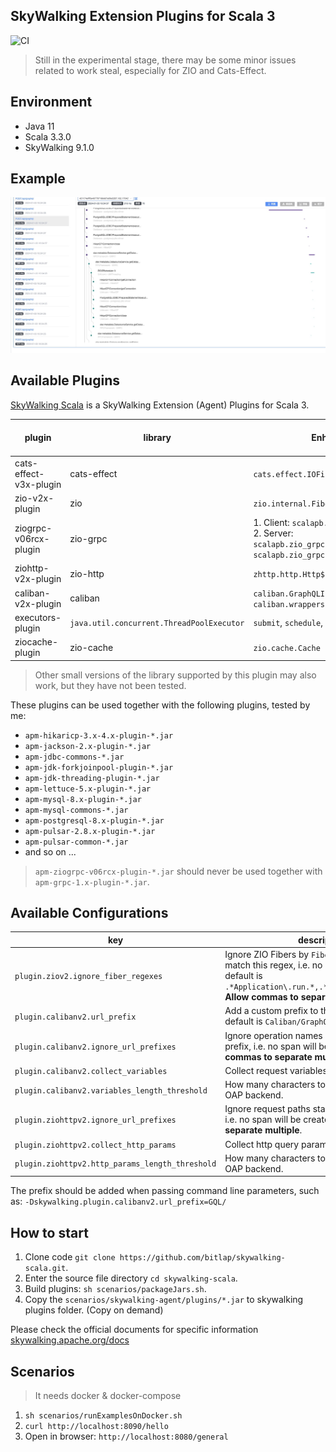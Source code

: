 SkyWalking Extension Plugins for Scala 3
---

![CI][Badge-CI]

[Badge-CI]: https://github.com/hjfruit/skywalking-scala/actions/workflows/ScalaCI.yml/badge.svg

> Still in the experimental stage, there may be some minor issues related to work steal, especially for ZIO and Cats-Effect.

## Environment

- Java 11
- Scala 3.3.0
- SkyWalking 9.1.0

## Example

![](skywalking-scala-preview.jpg)

## Available Plugins

[SkyWalking Scala](https://github.com/bitlap/skywalking-scala) is a SkyWalking Extension (Agent) Plugins for Scala 3.


| plugin                 | library                                   | Enhance Targets                                                                                                                            | maybe support version   | tested version     |
|------------------------|-------------------------------------------|--------------------------------------------------------------------------------------------------------------------------------------------|-------------------------|--------------------|
| cats-effect-v3x-plugin | cats-effect                               | `cats.effect.IOFiber`                                                                                                                      | 3.4.0-RC1 ~ 3.5.x       | 3.4.1              |
| zio-v2x-plugin         | zio                                       | `zio.internal.FiberRuntime`, `zio.Executor`                                                                                                | 2.0.3 ~ 2.0.x           | 2.0.9,2.0.13       |
| ziogrpc-v06rcx-plugin  | zio-grpc                                  | 1. Client: `scalapb.zio_grpc.ZChannel`<br/> 2. Server: `scalapb.zio_grpc.server.ZServerCall`, `scalapb.zio_grpc.server.ZServerCallHandler` | 0.6.0-test6 ~ 0.6.0-RC5 | 0.6.0-RC5          |
| ziohttp-v2x-plugin     | zio-http                                  | `zhttp.http.Http$PartialCollectHttp$`                                                                                                      | 2.0.0-RC2 ~ 2.0.0-RC11  | 2.0.0-RC10         |
| caliban-v2x-plugin     | caliban                                   | `caliban.GraphQLInterpreter`, `caliban.wrappers.Wrapper`                                                                                   | 2.0.0 ~ 2.0.2           | 2.0.1              |
| executors-plugin       | `java.util.concurrent.ThreadPoolExecutor` | `submit`, `schedule`, `schedule`                                                                                                           | -                       | -                  |
| ziocache-plugin        | zio-cache                                 | `zio.cache.Cache`                                                                                                                          | Not Implementation      | Not Implementation |

> Other small versions of the library supported by this plugin may also work, but they have not been tested.

These plugins can be used together with the following plugins, tested by me:
- `apm-hikaricp-3.x-4.x-plugin-*.jar`
- `apm-jackson-2.x-plugin-*.jar`
- `apm-jdbc-commons-*.jar`
- `apm-jdk-forkjoinpool-plugin-*.jar`
- `apm-jdk-threading-plugin-*.jar`
- `apm-lettuce-5.x-plugin-*.jar`
- `apm-mysql-8.x-plugin-*.jar`
- `apm-mysql-commons-*.jar`
- `apm-postgresql-8.x-plugin-*.jar`
- `apm-pulsar-2.8.x-plugin-*.jar`
- `apm-pulsar-common-*.jar`
- and so on ...

>  `apm-ziogrpc-v06rcx-plugin-*.jar` should never be used together with `apm-grpc-1.x-plugin-*.jar`.

## Available Configurations
| key                                             | description                                                                                                                                                                                    |
|-------------------------------------------------|------------------------------------------------------------------------------------------------------------------------------------------------------------------------------------------------|
| `plugin.ziov2.ignore_fiber_regexes`             | Ignore ZIO Fibers by `FiberId.location` which match this regex, i.e. no span will be created, default is `.*Application\.run.*,.*ZHttpServer\.start.*`. **Allow commas to separate multiple**. |
| `plugin.calibanv2.url_prefix`                   | Add a custom prefix to the graphql operation, default is `Caliban/GraphQL/`.                                                                                                                   |
| `plugin.calibanv2.ignore_url_prefixes`          | Ignore operation names starting with this prefix, i.e. no span will be created. **Allow commas to separate multiple**.                                                                         |
| `plugin.calibanv2.collect_variables`            | Collect request variables.                                                                                                                                                                     |
| `plugin.calibanv2.variables_length_threshold`   | How many characters to keep and send to the OAP backend.                                                                                                                                       |
| `plugin.ziohttpv2.ignore_url_prefixes`          | Ignore request paths starting with this prefix, i.e. no span will be created. **Allow commas to separate multiple**.                                                                           |
| `plugin.ziohttpv2.collect_http_params`          | Collect http query params.                                                                                                                                                                     |
| `plugin.ziohttpv2.http_params_length_threshold` | How many characters to keep and send to the OAP backend.                                                                                                                                       |

The prefix should be added when passing command line parameters, such as: `-Dskywalking.plugin.calibanv2.url_prefix=GQL/`

## How to start

1. Clone code `git clone https://github.com/bitlap/skywalking-scala.git`.
2. Enter the source file directory `cd skywalking-scala`.
3. Build plugins: `sh scenarios/packageJars.sh`. 
4. Copy the `scenarios/skywalking-agent/plugins/*.jar` to skywalking plugins folder. (Copy on demand)

Please check the official documents for specific information
[skywalking.apache.org/docs](https://skywalking.apache.org/docs/skywalking-java/v8.15.0/en/setup/service-agent/java-agent/readme/)

## Scenarios

> It needs docker & docker-compose

1. `sh scenarios/runExamplesOnDocker.sh`
2. `curl http://localhost:8090/hello`
3. Open in browser: `http://localhost:8080/general`
